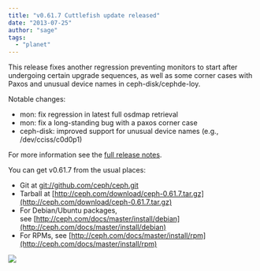 ```yaml
---
title: "v0.61.7 Cuttlefish update released"
date: "2013-07-25"
author: "sage"
tags: 
  - "planet"
---
```


This release fixes another regression preventing monitors to start after undergoing certain upgrade sequences, as well as some corner cases with Paxos and unusual device names in ceph-disk/cephde-loy.

Notable changes:

- mon: fix regression in latest full osdmap retrieval
- mon: fix a long-standing bug with a paxos corner case
- ceph-disk: improved support for unusual device names (e.g., /dev/cciss/c0d0p1)

For more information see the [full release notes](http://ceph.com/docs/master/release-notes/#v0-61-7-cuttlefish).

You can get v0.61.7 from the usual places:

- Git at [git://github.com/ceph/ceph.git](http://github.com/ceph/ceph)
- Tarball at [http://ceph.com/download/ceph-0.61.7.tar.gz](http://ceph.com/download/ceph-0.61.7.tar.gz)
- For Debian/Ubuntu packages, see [http://ceph.com/docs/master/install/debian](http://ceph.com/docs/master/install/debian)
- For RPMs, see [http://ceph.com/docs/master/install/rpm](http://ceph.com/docs/master/install/rpm)

![](http://track.hubspot.com/__ptq.gif?a=268973&k=14&bu=http://ceph.com&r=http://ceph.com/releases/v0-61-7-cuttlefish-update-released/&bvt=rss&p=wordpress)
